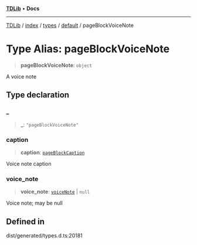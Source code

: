 [**TDLib**](../../../../../../README.md) • **Docs**

***

[TDLib](../../../../../../modules.md) / [index](../../../../../README.md) / [types](../../../README.md) / [default](../README.md) / pageBlockVoiceNote

# Type Alias: pageBlockVoiceNote

> **pageBlockVoiceNote**: `object`

A voice note

## Type declaration

### \_

> **\_**: `"pageBlockVoiceNote"`

### caption

> **caption**: [`pageBlockCaption`](pageBlockCaption-1.md)

Voice note caption

### voice\_note

> **voice\_note**: [`voiceNote`](voiceNote-1.md) \| `null`

Voice note; may be null

## Defined in

dist/generated/types.d.ts:20181
